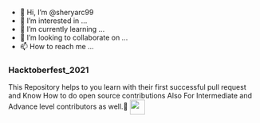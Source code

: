 - 👋 Hi, I’m @sheryarc99
- 👀 I’m interested in ...
- 🌱 I’m currently learning ...
- 💞️ I’m looking to collaborate on ...
- 📫 How to reach me ...

<!---
sheryarc99/sheryarc99 is a ✨ special ✨ repository because its `README.md` (this file) appears on your GitHub profile.
You can click the Preview link to take a look at your changes.
--->
### Hacktoberfest_2021
This Repository helps to you learn with their first successful pull request and Know How to do open source contributions Also For Intermediate and Advance level contributors as well.:partying_face:
<a href="https://github.com/Saradyadav/HacktoberFest_2021/"><img align='center' height="30" src="https://img.shields.io/badge/Hacktoberfest-2021-orange.svg?&style=for-the-badge&logo=KD&logoColor=blue" /></a> <br><br>
